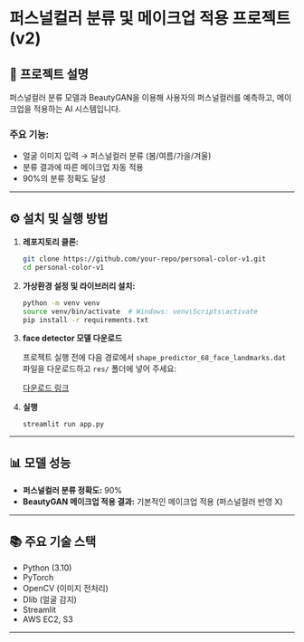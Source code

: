# 퍼스널컬러 분류 및 메이크업 적용 프로젝트 (v2)

## 📝 프로젝트 설명

퍼스널컬러 분류 모델과 BeautyGAN을 이용해 사용자의 퍼스널컬러를 예측하고, 메이크업을 적용하는 AI 시스템입니다.

### 주요 기능:

- 얼굴 이미지 입력 → 퍼스널컬러 분류 (봄/여름/가을/겨울)
- 분류 결과에 따른 메이크업 자동 적용
- 90%의 분류 정확도 달성

---

## ⚙️ 설치 및 실행 방법

1. **레포지토리 클론:**

   ```bash
   git clone https://github.com/your-repo/personal-color-v1.git
   cd personal-color-v1
   ```

2. **가상환경 설정 및 라이브러리 설치:**

   ```bash
   python -m venv venv
   source venv/bin/activate  # Windows: venv\Scripts\activate
   pip install -r requirements.txt
   ```

3. **face detector 모델 다운로드**

   프로젝트 실행 전에 다음 경로에서 `shape_predictor_68_face_landmarks.dat` 파일을 다운로드하고 `res/` 폴더에 넣어 주세요:

   [다운로드 링크](https://example.com/shape_predictor_68_face_landmarks.dat)

4. **실행**
   ```
   streamlit run app.py
   ```

---

## 📊 모델 성능

- **퍼스널컬러 분류 정확도:** 90%
- **BeautyGAN 메이크업 적용 결과:** 기본적인 메이크업 적용 (퍼스널컬러 반영 X)

---

## 📚 주요 기술 스택

- Python (3.10)
- PyTorch
- OpenCV (이미지 전처리)
- Dlib (얼굴 감지)
- Streamlit
- AWS EC2, S3

---
